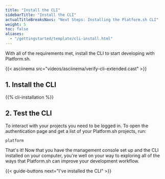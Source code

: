 ```yaml
---
title: "Install the CLI"
sidebarTitle: "Install the CLI"
actualTitleBreaksNavs: "Next Steps: Installing the Platform.sh CLI"
weight: 5
toc: false
aliases:
  - "/gettingstarted/template/cli-install.html"
---
```


With all of the requirements met, install the CLI to start developing with Platform.sh.

{{< asciinema src="videos/asciinema/verify-cli-extended.cast" >}}

## 1. Install the CLI

{{% cli-installation %}}

## 2. Test the CLI

To interact with your projects you need to be logged in.
To open the authentication page and get a list of your Platform.sh projects, run:

```bash
platform
```

That's it!
Now that you have the management console set up and the CLI installed on your computer,
you're well on your way to exploring all of the ways that Platform.sh can improve your development workflow.

{{< guide-buttons next="I've installed the CLI" >}}
